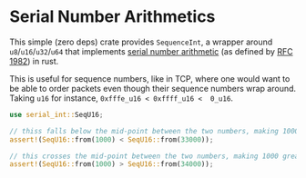 # Serial Number Arithmetics

This simple (zero deps) crate provides `SequenceInt`, a wrapper around `u8`/`u16`/`u32`/`u64` 
that implements [serial number arithmetic](https://en.wikipedia.org/wiki/Serial_number_arithmetic) (as defined by [RFC 1982](https://datatracker.ietf.org/doc/html/rfc1982)) in rust.

This is useful for sequence numbers, like in TCP, where one would want to be able to order packets
even though their sequence numbers wrap around. Taking `u16` for instance, `0xfffe_u16 < 0xffff_u16 <  0_u16`.

```rust
use serial_int::SeqU16;

// thiss falls below the mid-point between the two numbers, making 1000 smaller
assert!(SeqU16::from(1000) < SeqU16::from(33000));

// this crosses the mid-point between the two numbers, making 1000 greater
assert!(SeqU16::from(1000) > SeqU16::from(34000));
```
